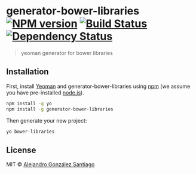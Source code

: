 # generator-bower-libraries [![NPM version][npm-image]][npm-url] [![Build Status][travis-image]][travis-url] [![Dependency Status][daviddm-image]][daviddm-url]
> yeoman generator for bower libraries

## Installation

First, install [Yeoman](http://yeoman.io) and generator-bower-libraries using [npm](https://www.npmjs.com/) (we assume you have pre-installed [node.js](https://nodejs.org/)).

```bash
npm install -g yo
npm install -g generator-bower-libraries
```

Then generate your new project:

```bash
yo bower-libraries
```

## License

MIT © [Alejandro González Santiago]()


[npm-image]: https://badge.fury.io/js/generator-bower-libraries.svg
[npm-url]: https://npmjs.org/package/generator-bower-libraries
[travis-image]: https://travis-ci.org/agonsant/generator-bower-libraries.svg?branch=master
[travis-url]: https://travis-ci.org/agonsant/generator-bower-libraries
[daviddm-image]: https://david-dm.org/agonsant/generator-bower-libraries.svg?theme=shields.io
[daviddm-url]: https://david-dm.org/agonsant/generator-bower-libraries
